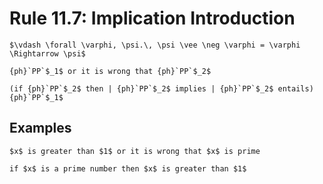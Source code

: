 Rule 11.7: Implication Introduction
===================================


```{rewrite-rule}
$\vdash \forall \varphi, \psi.\, \psi \vee \neg \varphi = \varphi \Rightarrow \psi$

{ph}`PP`$_1$ or it is wrong that {ph}`PP`$_2$

(if {ph}`PP`$_2$ then | {ph}`PP`$_2$ implies | {ph}`PP`$_2$ entails) {ph}`PP`$_1$
```


Examples
--------

```{rewrite-rule}
$x$ is greater than $1$ or it is wrong that $x$ is prime

if $x$ is a prime number then $x$ is greater than $1$
```
